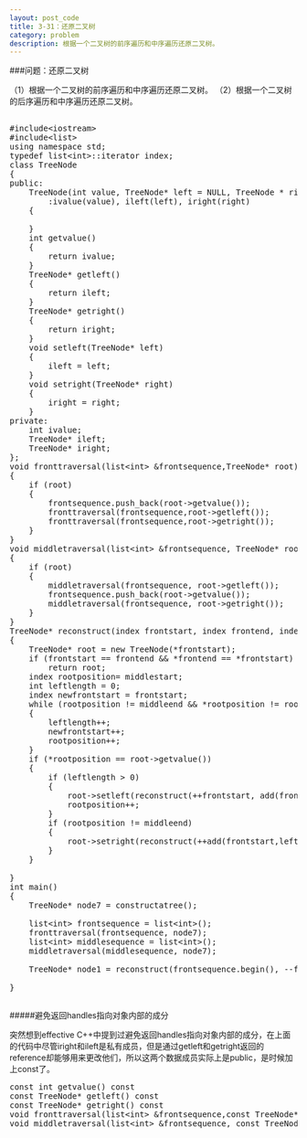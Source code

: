 ```yaml
---
layout: post_code
title: 3-31：还原二叉树
category: problem
description: 根据一个二叉树的前序遍历和中序遍历还原二叉树。
---
```


###问题：还原二叉树

（1）根据一个二叉树的前序遍历和中序遍历还原二叉树。
（2）根据一个二叉树的后序遍历和中序遍历还原二叉树。

<pre class="brush: cpp">

#include&lt;iostream>
#include&lt;list>
using namespace std;
typedef list&lt;int>::iterator index;
class TreeNode
{
public:
	TreeNode(int value, TreeNode* left = NULL, TreeNode * right = NULL)
		:ivalue(value), ileft(left), iright(right)
	{

	}
	int getvalue()
	{
		return ivalue;
	}
	TreeNode* getleft()
	{
		return ileft;
	}
	TreeNode* getright()
	{
		return iright;
	}
	void setleft(TreeNode* left)
	{
		ileft = left;
	}
	void setright(TreeNode* right)
	{
		iright = right;
	}
private:
	int ivalue;
	TreeNode* ileft;
	TreeNode* iright;
};
void fronttraversal(list&lt;int> &frontsequence,TreeNode* root)
{
	if (root)
	{
		frontsequence.push_back(root->getvalue());
		fronttraversal(frontsequence,root->getleft());
		fronttraversal(frontsequence,root->getright());
	}	
}
void middletraversal(list&lt;int> &frontsequence, TreeNode* root)
{
	if (root)
	{
		middletraversal(frontsequence, root->getleft());
		frontsequence.push_back(root->getvalue());
		middletraversal(frontsequence, root->getright());
	}
}
TreeNode* reconstruct(index frontstart, index frontend, index middlestart, index middleend)
{
	TreeNode* root = new TreeNode(*frontstart);
	if (frontstart == frontend && *frontend == *frontstart)
		return root;
	index rootposition= middlestart;
	int leftlength = 0;
	index newfrontstart = frontstart;
	while (rootposition != middleend && *rootposition != root->getvalue())
	{
		leftlength++;
		newfrontstart++;
		rootposition++;
	}
	if (*rootposition == root->getvalue())
	{
		if (leftlength > 0)
		{
			root->setleft(reconstruct(++frontstart, add(frontstart,leftlength), middlestart, --rootposition));
			rootposition++;
		}
		if (rootposition != middleend)
		{
			root->setright(reconstruct(++add(frontstart,leftlength), frontend, ++rootposition, middleend));
		}
	}

}
int main()
{
	TreeNode* node7 = constructatree();
	
	list&lt;int> frontsequence = list&lt;int>();
	fronttraversal(frontsequence, node7);
	list&lt;int> middlesequence = list&lt;int>();
	middletraversal(middlesequence, node7);
	
	TreeNode* node1 = reconstruct(frontsequence.begin(), --frontsequence.end(), middlesequence.begin(), --middlesequence.end());

}

</pre>

#####避免返回handles指向对象内部的成分

突然想到effective C++中提到过避免返回handles指向对象内部的成分，在上面的代码中尽管iright和ileft是私有成员，但是通过getleft和getright返回的reference却能够用来更改他们，所以这两个数据成员实际上是public，是时候加上const了。

<pre class="brush: cpp">
const int getvalue() const
const TreeNode* getleft() const
const TreeNode* getright() const
void fronttraversal(list&lt;int> &frontsequence,const TreeNode* root)
void middletraversal(list&lt;int> &frontsequence, const TreeNode* root)
</pre>
